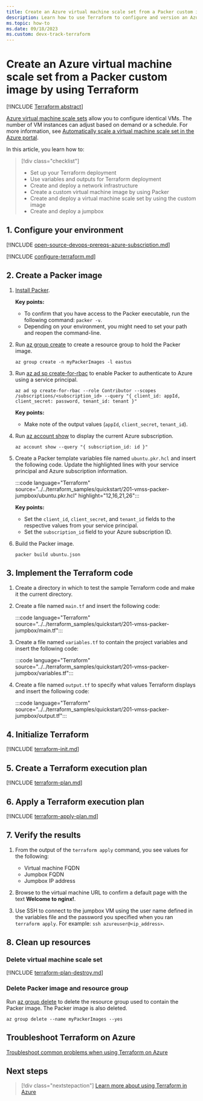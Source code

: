 ```yaml
---
title: Create an Azure virtual machine scale set from a Packer custom image by using Terraform
description: Learn how to use Terraform to configure and version an Azure virtual machine scale set from a custom image generated by Packer
ms.topic: how-to
ms.date: 09/18/2023
ms.custom: devx-track-terraform
---
```


# Create an Azure virtual machine scale set from a Packer custom image by using Terraform

[!INCLUDE [Terraform abstract](./includes/abstract.md)]

[Azure virtual machine scale sets](/azure/virtual-machine-scale-sets) allow you to configure identical VMs. The number of VM instances can adjust based on demand or a schedule. For more information, see [Automatically scale a virtual machine scale set in the Azure portal](/azure/virtual-machine-scale-sets/virtual-machine-scale-sets-autoscale-portal).

In this article, you learn how to:

> [!div class="checklist"]
> * Set up your Terraform deployment
> * Use variables and outputs for Terraform deployment
> * Create and deploy a network infrastructure
> * Create a custom virtual machine image by using Packer
> * Create and deploy a virtual machine scale set by using the custom image
> * Create and deploy a jumpbox

## 1. Configure your environment

[!INCLUDE [open-source-devops-prereqs-azure-subscription.md](../includes/open-source-devops-prereqs-azure-subscription.md)]

[!INCLUDE [configure-terraform.md](includes/configure-terraform.md)]

## 2. Create a Packer image

1. [Install Packer](https://learn.hashicorp.com/packer/getting-started/install).

    **Key points:**

    - To confirm that you have access to the Packer executable, run the following command: `packer -v`.
    - Depending on your environment, you might need to set your path and reopen the command-line.
    
1. Run [az group create](/cli/azure/group#az-group-create) to create a resource group to hold the Packer image.

    ```azurecli
    az group create -n myPackerImages -l eastus
    ```

1. Run [az ad sp create-for-rbac](/cli/azure/ad/sp?#az-ad-sp-create-for-rbac) to enable Packer to authenticate to Azure using a service principal. 

    ```azurecli
    az ad sp create-for-rbac --role Contributor --scopes /subscriptions/<subscription_id> --query "{ client_id: appId, client_secret: password, tenant_id: tenant }"
    ```

    **Key points:**

    - Make note of the output values (`appId`, `client_secret`, `tenant_id`).

1. Run [az account show](/cli/azure/account#az-account-show) to display the current Azure subscription.

    ```azurecli
    az account show --query "{ subscription_id: id }"
    ```

1. Create a Packer template variables file named `ubuntu.pkr.hcl` and insert the following code. Update the highlighted lines with your service principal and Azure subscription information.

    :::code language="Terraform" source="../../terraform_samples/quickstart/201-vmss-packer-jumpbox/ubuntu.pkr.hcl" highlight="12,16,21,26":::

    **Key points:**

    - Set the `client_id`, `client_secret`, and `tenant_id` fields to the respective values from your service principal.
    - Set the `subscription_id` field to your Azure subscription ID.

1. Build the Packer image.

    ```console
    packer build ubuntu.json
    ```

## 3. Implement the Terraform code

1. Create a directory in which to test the sample Terraform code and make it the current directory.

1. Create a file named `main.tf` and insert the following code:

    :::code language="Terraform" source="../../terraform_samples/quickstart/201-vmss-packer-jumpbox/main.tf":::

1. Create a file named `variables.tf` to contain the project variables and insert the following code:

    :::code language="Terraform" source="../../terraform_samples/quickstart/201-vmss-packer-jumpbox/variables.tf":::

1. Create a file named `output.tf` to specify what values Terraform displays and insert the following code:

    :::code language="Terraform" source="../../terraform_samples/quickstart/201-vmss-packer-jumpbox/output.tf":::

## 4. Initialize Terraform

[!INCLUDE [terraform-init.md](includes/terraform-init.md)]

## 5. Create a Terraform execution plan

[!INCLUDE [terraform-plan.md](includes/terraform-plan.md)]

## 6. Apply a Terraform execution plan

[!INCLUDE [terraform-apply-plan.md](includes/terraform-apply-plan.md)]

## 7. Verify the results

1. From the output of the `terraform apply` command, you see values for the following:

    - Virtual machine FQDN
    - Jumpbox FQDN
    - Jumpbox IP address

1. Browse to the virtual machine URL to confirm a default page with the text **Welcome to nginx!**.

1. Use SSH to connect to the jumpbox VM using the user name defined in the variables file and the password you specified when you ran `terraform apply`. For example: `ssh azureuser@<ip_address>`.

## 8. Clean up resources

### Delete virtual machine scale set

[!INCLUDE [terraform-plan-destroy.md](includes/terraform-plan-destroy.md)]

### Delete Packer image and resource group

Run [az group delete](/cli/azure/group#az-group-delete) to delete the resource group used to contain the Packer image. The Packer image is also deleted.

```azurecli
az group delete --name myPackerImages --yes
```

## Troubleshoot Terraform on Azure

[Troubleshoot common problems when using Terraform on Azure](troubleshoot.md)

## Next steps

> [!div class="nextstepaction"] 
> [Learn more about using Terraform in Azure](/azure/terraform)